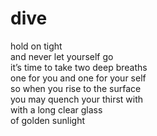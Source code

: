 # dive
hold on tight<br/>
and never let yourself go<br/>
it’s time to take two deep breaths<br/>
one for you and one for your self<br/>
so when you rise to the surface<br/>
you may quench your thirst with<br/>
with a long clear glass<br/>
of golden sunlight<br/>

